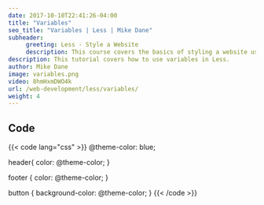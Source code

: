 ```yaml
---
date: 2017-10-10T22:41:26-04:00
title: "Variables"
seo_title: "Variables | Less | Mike Dane"
subheader:
     greeting: Less - Style a Website
     description: This course covers the basics of styling a website using Less. Work your way through the videos/articles and I'll teach you everything you need to know to style a basic website!
description: This tutorial covers how to use variables in Less.
author: Mike Dane
image: variables.png
video: 8hmHxmDWO4k
url: /web-development/less/variables/
weight: 4
---
```


## Code

{{< code lang="css" >}}
@theme-color: blue;

header{
     color: @theme-color;
}

footer {
     color: @theme-color;
}

button {
     background-color: @theme-color;
}
{{< /code >}}
